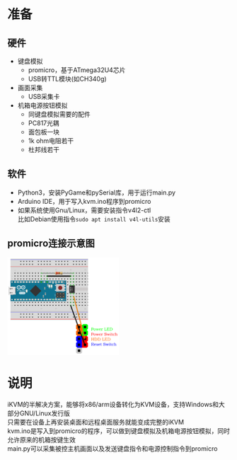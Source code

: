 # 准备
## 硬件
- 键盘模拟
  - promicro，基于ATmega32U4芯片
  - USB转TTL模块(如CH340g)
- 画面采集
  - USB采集卡
- 机箱电源按钮模拟
  - 同键盘模拟需要的配件
  - PC817光耦
  - 面包板一块
  - 1k ohm电阻若干
  - 杜邦线若干
## 软件
- Python3，安装PyGame和pySerial库，用于运行main.py
- Arduino IDE，用于写入kvm.ino程序到promicro
- 如果系统使用Gnu/Linux，需要安装指令v4l2-ctl  
比如Debian使用指令`sudo apt install v4l-utils`安装
## promicro连接示意图
<img src="https://github.com/evilwarrior/ip-kvm/blob/main/Sketch.png" width="50%">

# 说明
iKVM的半解决方案，能够将x86/arm设备转化为KVM设备，支持Windows和大部分GNU/Linux发行版  
只需要在设备上再安装桌面和远程桌面服务就能变成完整的iKVM  
kvm.ino是写入到promicro的程序，可以做到键盘模拟及机箱电源按钮模拟，同时允许原来的机箱按键生效  
main.py可以采集被控主机画面以及发送键盘指令和电源控制指令到promicro
